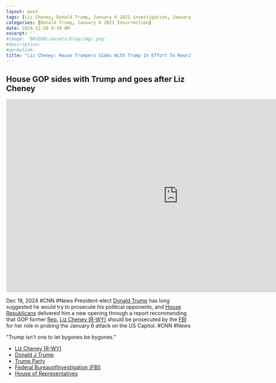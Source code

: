 ```yaml
---
layout: post
tags: [Liz Cheney, Donald Trump, January 6 2021 investigation, January 6 2021 committee, Cassidy Hutchinson testimony, politics]
categories: [Donald Trump, January 6 2021 Insurrection]
date: 2024-12-20 8:39 AM
excerpt: ''
#image: 'BASEURL/assets/blog/img/.png'
#description:
#permalink:
title: "Liz Cheney: House Trumpers Sides With Trump In Effort To Rewrite History"
---
```



## House GOP sides with Trump and goes after Liz Cheney

<iframe width="932" height="524" src="https://www.youtube.com/embed/066Ep3LJN0c" title="House GOP sides with Trump and goes after Liz Cheney" frameborder="0" allow="accelerometer; autoplay; clipboard-write; encrypted-media; gyroscope; picture-in-picture; web-share" referrerpolicy="strict-origin-when-cross-origin" allowfullscreen></iframe>

Dec 18, 2024  #CNN #News
President-elect [Donald Trump](https://www.donaldjtrump.com/) has long suggested he would try to prosecute his political opponents, and [House](https://www.house.gov/) [Republicans](https://www.gop.com/) delivered him a new opening through a report recommending that GOP former [Rep.](https://www.house.gov/) [Liz Cheney (R-WY)](https://www.congress.gov/member/liz-cheney/C001109) should be prosecuted by the [FBI](https://www.fbi.gov/) for her role in probing the January 6 attack on the US Capitol.  #CNN #News

"Trump isn't one to let bygones be bygones."

- [Liz Cheney (R-WY)](https://www.congress.gov/member/liz-cheney/C001109)
- [Donald J Trump](https://www.donaldjtrump.com/)
- [Trump Party](https://www.gop.com/)
- [Federal BureauofInvestigation (FBI)](https://www.fbi.gov/)
- [House of Representatives](https://www.house.gov/)
